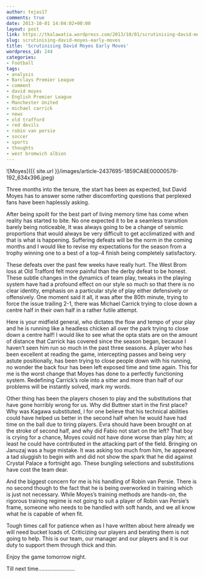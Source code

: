 ```yaml
---
author: tejas17
comments: true
date: 2013-10-01 14:04:02+00:00
layout: post
link: https://tkalawatia.wordpress.com/2013/10/01/scrutinising-david-moyes-early-moves/
slug: scrutinising-david-moyes-early-moves
title: 'Scrutinising David Moyes Early Moves'
wordpress_id: 244
categories:
- Football
tags:
- analysis
- Barclays Premier League
- comment
- david moyes
- English Premier League
- Manchester United
- michael carrick
- news
- old trafford
- red devils
- robin van persie
- soccer
- sports
- thoughts
- west bromwich albion
---
```


![Moyes]({{ site.url }}/images/article-2437695-1859CA8E00000578-192_634x396.jpeg)

Three months into the tenure, the start has been as expected, but David Moyes has to answer some rather discomforting questions that perplexed fans have been haplessly asking.

After being spoilt for the best part of living memory time has come when reality has started to bite. No one expected it to be a seamless transition barely being noticeable, It was always going to be a change of seismic proportions that would always be very difficult to get acclimatized with and that is what is happening. Suffering defeats will be the norm in the coming months and I would like to revise my expectations for the season from a trophy winning one to a best of a top-4 finish being completely satisfactory.

These defeats over the past few weeks have really hurt. The West Brom loss at Old Trafford felt more painful than the derby defeat to be honest. These subtle changes in the dynamics of team play, tweaks in the playing system have had a profound effect on our style so much so that there is no clear identity, emphasis on a particular style of play either defensively or offensively. One moment said it all, it was after the 80th minute, trying to force the issue trailing 2-1, there was Michael Carrick trying to close down a centre half in their own half in a rather futile attempt.

Here is your midfield general, who dictates the flow and tempo of your play and he is running like a headless chicken all over the park trying to close down a centre half! I would like to see what the opta stats are on the amount of distance that Carrick has covered since the season began, because I haven’t seen him run so much in the past three seasons. A player who has been excellent at reading the game, intercepting passes and being very astute positionally, has been trying to close people down with his running, no wonder the back four has been left exposed time and time again. This for me is the worst change that Moyes has done to a perfectly functioning system. Redefining Carrick’s role into a sitter and more than half of our problems will be instantly solved, mark my words.

Other thing has been the players chosen to play and the substitutions that have gone horribly wrong for us. Why did Buttner start in the first place? Why was Kagawa substituted, I for one believe that his technical abilities could have helped us better in the second half when he would have had time on the ball due to tiring players. Evra should have been brought on at the stroke of second half, and why did Fabio not start on the left? That boy is crying for a chance, Moyes could not have done worse than play him; at least he could have contributed in the attacking part of the field. Bringing on Januzaj was a huge mistake. It was asking too much from him, he appeared a tad sluggish to begin with and did not show the spark that he did against Crystal Palace a fortnight ago. These bungling selections and substitutions have cost the team dear.

And the biggest concern for me is his handling of Robin van Persie. There is no second though to the fact that he is being overworked in training which is just not necessary. While Moyes’s training methods are hands-on, the rigorous training regime is not going to suit a player of Robin van Persie’s frame, someone who needs to be handled with soft hands, and we all know what he is capable of when fit.

Tough times call for patience when as I have written about here already we will need bucket loads of. Criticizing our players and berating them is not going to help. This is our team, our manager and our players and it is our duty to support them through thick and thin.

Enjoy the game tomorrow night.

Till next time……………………

